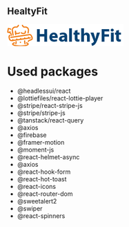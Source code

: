 ## HealtyFit

![HealtyFit](src/assets/images/logo.png)

# Used packages

- @headlessui/react
- @lottiefiles/react-lottie-player
- @stripe/react-stripe-js
- @stripe/stripe-js
- @tanstack/react-query
- @axios
- @firebase
- @framer-motion
- @moment-js
- @react-helmet-async
- @axios
- @react-hook-form
- @react-hot-toast
- @react-icons
- @react-router-dom
- @sweetalert2
- @swiper
- @react-spinners
